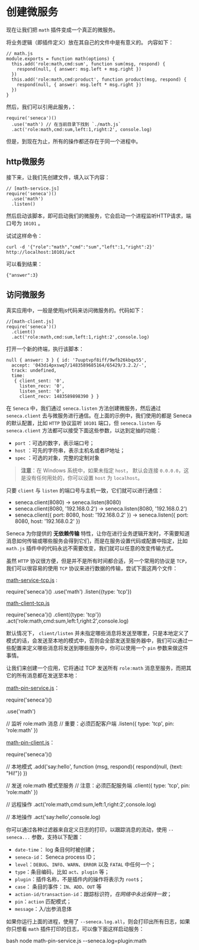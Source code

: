 # 创建微服务

现在让我们把 `math` 插件变成一个真正的微服务。

将业务逻辑（即插件定义）放在其自己的文件中是有意义的。 内容如下：
  
    // math.js
    module.exports = function math(options) {
      this.add('role:math,cmd:sum', function sum(msg, respond) {
        respond(null, { answer: msg.left + msg.right })
      })
      this.add('role:math,cmd:product', function product(msg, respond) {
        respond(null, { answer: msg.left * msg.right })
      })
    }

然后，我们可以引用此服务，：

    require('seneca')()
      .use('math') // 在当前目录下找到 `./math.js`
      .act('role:math,cmd:sum,left:1,right:2', console.log)

但是，到现在为止，所有的操作都还存在于同一个进程中。

## http微服务

接下来，让我们先创建文件，填入以下内容：

    // [math-service.js]
    require('seneca')()
      .use('math')
      .listen()

然后启动该脚本，即可启动我们的微服务，它会启动一个进程监听HTTP请求，端口号为 `10101` 。

试试这样命令：

    curl -d '{"role":"math","cmd":"sum","left":1,"right":2}' http://localhost:10101/act

可以看到结果：

    {"answer":3}


## 访问微服务

真实应用中，一般是使用js代码来访问微服务的。代码如下：

    //[math-client.js]
    require('seneca')()
      .client()
      .act('role:math,cmd:sum,left:1,right:2',console.log)

打开一个新的终端，执行该脚本：

    null { answer: 3 } { id: '7uuptvpf8iff/9wfb26kbqx55',
      accept: '043di4pxswq7/1483589685164/65429/3.2.2/-',
      track: undefined,
      time:
       { client_sent: '0',
         listen_recv: '0',
         listen_sent: '0',
         client_recv: 1483589898390 } }


在 `Seneca` 中，我们通过 `seneca.listen` 方法创建微服务，然后通过 `seneca.client` 去与微服务进行通信。在上面的示例中，我们使用的都是 Seneca 的默认配置，比如 `HTTP` 协议监听 `10101` 端口，但 `seneca.listen` 与 `seneca.client` 方法都可以接受下面这些参数，以达到定抽的功能：

- `port` ：可选的数字，表示端口号；
- `host` ：可先的字符串，表示主机名或者IP地址；
- `spec` ：可选的对象，完整的定制对象

> **注意**：在 Windows 系统中，如果未指定 `host`， 默认会连接 `0.0.0.0`，这是没有任何用处的，你可以设置 `host` 为 `localhost`。

只要 `client` 与 `listen` 的端口号与主机一致，它们就可以进行通信：

- seneca.client(8080) → seneca.listen(8080)
- seneca.client(8080, '192.168.0.2') → seneca.listen(8080, '192.168.0.2')
- seneca.client({ port: 8080, host: '192.168.0.2' }) → seneca.listen({ port: 8080, host: '192.168.0.2' })

Seneca 为你提供的 **无依赖传输** 特性，让你在进行业务逻辑开发时，不需要知道消息如何传输或哪些服务会得到它们，而是在服务设置代码或配置中指定，比如 `math.js` 插件中的代码永远不需要改变，我们就可以任意的改变传输方式。

虽然 `HTTP` 协议很方便，但是并不是所有时间都合适，另一个常用的协议是 `TCP`，我们可以很容易的使用 `TCP` 协议来进行数据的传输，尝试下面这两个文件：

[math-service-tcp.js](https://github.com/pantao/getting-started-seneca/blob/master/math-service-tcp.js) :


require('seneca')()
  .use('math')
  .listen({type: 'tcp'})


[math-client-tcp.js](https://github.com/pantao/getting-started-seneca/blob/master/math-client-tcp.js)


require('seneca')()
  .client({type: 'tcp'})
  .act('role:math,cmd:sum,left:1,right:2',console.log)


默认情况下， `client/listen` 并未指定哪些消息将发送至哪里，只是本地定义了模式的话，会发送至本地的模式中，否则会全部发送至服务器中，我们可以通过一些配置来定义哪些消息将发送到哪些服务中，你可以使用一个 `pin` 参数来做这件事情。

让我们来创建一个应用，它将通过 TCP 发送所有 `role:math` 消息至服务，而把其它的所有消息都在发送至本地：

[math-pin-service.js](https://github.com/pantao/getting-started-seneca/blob/master/math-pin-service.js)：


require('seneca')()

  .use('math')

  // 监听 role:math 消息
  // 重要：必须匹配客户端
  .listen({ type: 'tcp', pin: 'role:math' })


[math-pin-client.js](https://github.com/pantao/getting-started-seneca/blob/master/math-pin-client.js)：


require('seneca')()

  // 本地模式
  .add('say:hello', function (msg, respond){ respond(null, {text: "Hi!"}) })

  // 发送 role:math 模式至服务
  // 注意：必须匹配服务端
  .client({ type: 'tcp', pin: 'role:math' })

  // 远程操作
  .act('role:math,cmd:sum,left:1,right:2',console.log)

  // 本地操作
  .act('say:hello',console.log)


你可以通过各种过滤器来自定义日志的打印，以跟踪消息的流动，使用 `--seneca...` 参数，支持以下配置：

- `date-time`： log 条目何时被创建；
- `seneca-id`： Seneca process ID；
- `level`：`DEBUG`、`INFO`、`WARN`、`ERROR` 以及 `FATAL` 中任何一个；
- `type`：条目编码，比如 `act`、`plugin` 等；
- `plugin`：插件名称，不是插件内的操作将表示为 `root$`；
- `case`： 条目的事件：`IN`、`ADD`、`OUT` 等
- `action-id/transaction-id`：跟踪标识符，_在网络中永远保持一致_；
- `pin`：`action` 匹配模式；
- `message`：入/出参消息体

如果你运行上面的进程，使用了 `--seneca.log.all`，则会打印出所有日志，如果你只想看 `math` 插件打印的日志，可以像下面这样启动服务：

bash
node math-pin-service.js --seneca.log=plugin:math
